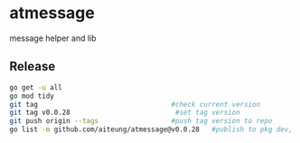 # atmessage

message helper and lib

## Release

```sh
go get -u all
go mod tidy
git tag                                 #check current version
git tag v0.0.28                          #set tag version
git push origin --tags                  #push tag version to repo
go list -m github.com/aiteung/atmessage@v0.0.28   #publish to pkg dev, replace ORG/URL with your repo URL
```
